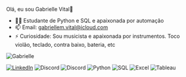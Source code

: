 Olá, eu sou Gabrielle Vital👋

- 👩‍💻 Estudante de Python e SQL e apaixonada por automação
- 📫 Email: gabriellem.vital@icloud.com
- ⚡ Curiosidade: Sou musicista e apaixonada por instrumentos. Toco violão, teclado, contra baixo, bateria, etc

![Gabrielle ](https://github-readme-stats.vercel.app/api?username=gabriellevital&show_icons=true&theme=dracula)

[![LinkedIn](https://img.shields.io/badge/LinkedIn-0077B5?style=for-the-badge&logo=linkedin&logoColor=white)](https://br.linkedin.com/in/gabrielle-vital-mendes-maia-244875b6)
![Discord](https://img.shields.io/badge/Discord-7289DA?style=for-the-badge&logo=discord&logoColor=white)
![Discord](https://img.shields.io/badge/Oracle-F80000?style=for-the-badge&logo=oracle&logoColor=black)
![Python](https://img.shields.io/badge/Python-14354C?style=for-the-badge&logo=python&logoColor=white)
![SQL](https://img.shields.io/badge/MySQL-00000F?style=for-the-badge&logo=mysql&logoColor=white)
![Excel](https://img.shields.io/badge/Microsoft_Excel-217346?style=for-the-badge&logo=microsoft-excel&logoColor=white)
![Tableau](https://img.shields.io/badge/Tableau-E97627?style=for-the-badge&logo=Tableau&logoColor=white)



